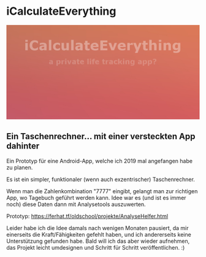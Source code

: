 # iCalculateEverything
![Alt text](/screenshots/Screenshot.png?raw=true "Title")

## Ein Taschenrechner... mit einer versteckten App dahinter

Ein Prototyp für eine Android-App, welche ich 2019 mal angefangen habe zu planen.

Es ist ein simpler, funktionaler (wenn auch exzentrischer) Taschenrechner. 

Wenn man die Zahlenkombination "7777" eingibt, gelangt man zur richtigen App, wo Tagebuch geführt werden kann. 
Idee war es (und ist es immer noch) diese Daten dann mit Analysetools auszuwerten. 

Prototyp:
https://ferhat.tf/oldschool/projekte/AnalyseHelfer.html


Leider habe ich die Idee damals nach wenigen Monaten pausiert, da mir einerseits die Kraft/Fähigkeiten gefehlt haben, und ich andererseits keine Unterstützung gefunden habe. 
Bald will ich das aber wieder aufnehmen, das Projekt leicht umdesignen und Schritt für Schritt veröffentlichen. :)
